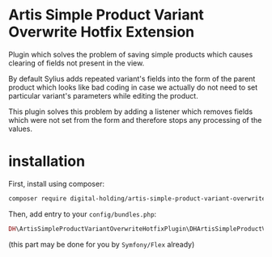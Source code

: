 Artis Simple Product Variant Overwrite Hotfix Extension
=======================================================

Plugin which solves the problem of saving simple products which causes clearing of fields not present in the view.

By default Sylius adds repeated variant's fields into the form of the parent product which looks like bad coding in case
we actually do not need to set particular variant's parameters while editing the product.

This plugin solves this problem by adding a listener which removes fields which were not set from the form and therefore
stops any processing of the values.

# installation

First, install using composer:

```bash
composer require digital-holding/artis-simple-product-variant-overwrite-hotfix-plugin
```

Then, add entry to your `config/bundles.php`:
```php
DH\ArtisSimpleProductVariantOverwriteHotfixPlugin\DHArtisSimpleProductVariantOverwriteHotfixPlugin::class => ['all' => true]
```

(this part may be done for you by `Symfony/Flex` already)

